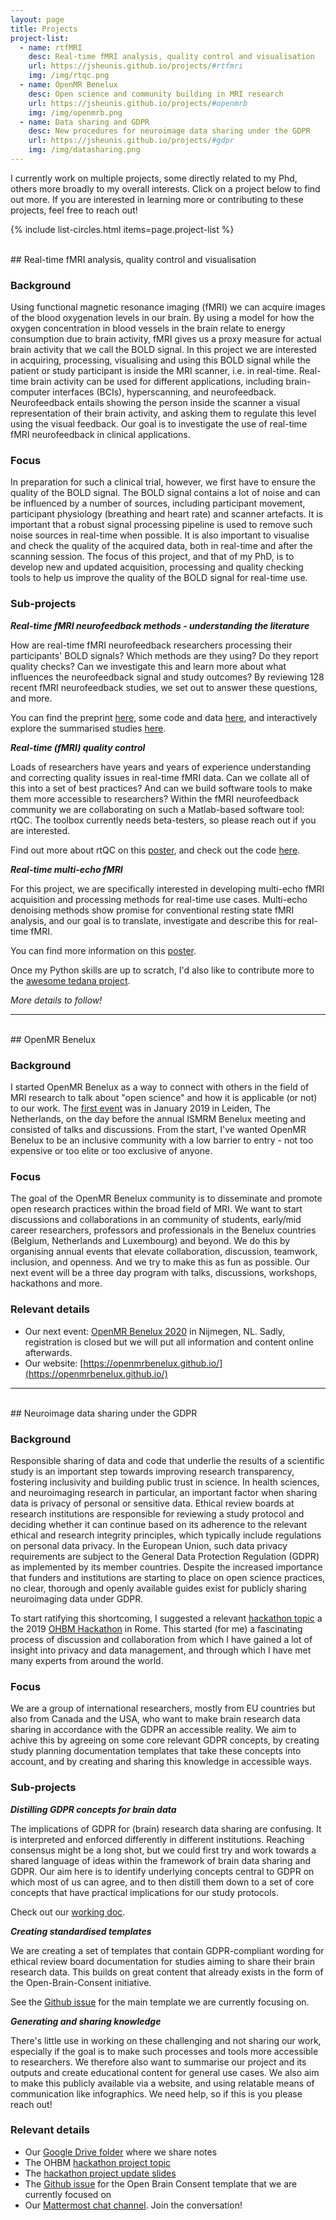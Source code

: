 ```yaml
---
layout: page
title: Projects
project-list:
  - name: rtfMRI
    desc: Real-time fMRI analysis, quality control and visualisation
    url: https://jsheunis.github.io/projects/#rtfmri
    img: /img/rtqc.png
  - name: OpenMR Benelux
    desc: Open science and community building in MRI research
    url: https://jsheunis.github.io/projects/#openmrb
    img: /img/openmrb.png
  - name: Data sharing and GDPR
    desc: New procedures for neuroimage data sharing under the GDPR 
    url: https://jsheunis.github.io/projects/#gdpr
    img: /img/datasharing.png
---
```


I currently work on multiple projects, some directly related to my Phd, others more broadly to my overall interests. Click on a project below to find out more. If you are interested in learning more or contributing to these projects, feel free to reach out!


{% include list-circles.html items=page.project-list %}

<div id='rtfmri'></div>
<br>
## Real-time fMRI analysis, quality control and visualisation

### Background
Using functional magnetic resonance imaging (fMRI) we can acquire images of the blood oxygenation levels in our brain.
By using a model for how the oxygen concentration in blood vessels in the brain relate to energy consumption due to brain activity, fMRI gives us a proxy measure for actual brain activity that we call the BOLD signal.
In this project we are interested in acquiring, processing, visualising and using this BOLD signal while the patient or study participant is inside the MRI scanner, i.e. in real-time.
Real-time brain activity can be used for different applications, including brain-computer interfaces (BCIs), hyperscanning, and neurofeedback.
Neurofeedback entails showing the person inside the scanner a visual representation of their brain activity, and asking them to regulate this level using the visual feedback.
Our goal is to investigate the use of real-time fMRI neurofeedback in clinical applications. 

### Focus
In preparation for such a clinical trial, however, we first have to ensure the quality of the BOLD signal.
The BOLD signal contains a lot of noise and can be influenced by a number of sources, including participant movement, participant physiology (breathing and heart rate) and scanner artefacts.
It is important that a robust signal processing pipeline is used to remove such noise sources in real-time when possible.
It is also important to visualise and check the quality of the acquired data, both in real-time and after the scanning session.
The focus of this project, and that of my PhD, is to develop new and updated acquisition, processing and quality checking tools to help us improve the quality of the BOLD signal for real-time use.

### Sub-projects

***Real-time fMRI neurofeedback methods - understanding the literature***

How are real-time fMRI neurofeedback researchers processing their participants' BOLD signals? Which methods are they using? Do they report quality checks? Can we investigate this and learn more about what influences the neurofeedback signal and study outcomes?
By reviewing 128 recent fMRI neurofeedback studies, we set out to answer these questions, and more.

You can find the preprint [here](https://doi.org/10.31219/osf.io/xubhq), some code and data [here](https://github.com/jsheunis/quality-and-denoising-in-rtfmri-nf), and interactively explore the summarised studies [here](https://rtfmri-methods.herokuapp.com/). 

***Real-time (fMRI) quality control***

Loads of researchers have years and years of experience understanding and correcting quality issues in real-time fMRI data.
Can we collate all of this into a set of best practices? And can we build software tools to make them more accessible to researchers?
Within the fMRI neurofeedback community we are collaborating on such a Matlab-based software tool: rtQC.
The toolbox currently needs beta-testers, so please reach out if you are interested.

Find out more about rtQC on this [poster](https://doi.org/10.5281/zenodo.3239084), and check out the code [here](https://github.com/rtQC-group/rtQC).

***Real-time multi-echo fMRI***

For this project, we are specifically interested in developing multi-echo fMRI acquisition and processing methods for real-time use cases.
Multi-echo denoising methods show promise for conventional resting state fMRI analysis, and our goal is to translate, investigate and describe this for real-time fMRI.

You can find more information on this [poster](https://doi.org/10.5281/zenodo.2553256).

Once my Python skills are up to scratch, I'd also like to contribute more to the [awesome tedana project](https://tedana.readthedocs.io/en/latest/).

*More details to follow!*

---

<div id='openmrb'></div>
<br>
## OpenMR Benelux

### Background
I started OpenMR Benelux as a way to connect with others in the field of MRI research to talk about "open science" and how it is applicable (or not) to our work.
The [first event](https://openmrbenelux.github.io/openmrb2019/) was in January 2019 in Leiden, The Netherlands, on the day before the annual ISMRM Benelux meeting and consisted of talks and discussions.
From the start, I've wanted OpenMR Benelux to be an inclusive community with a low barrier to entry - not too expensive or too elite or too exclusive of anyone.     

### Focus
The goal of the OpenMR Benelux community is to disseminate and promote open research practices within the broad field of MRI.
We want to start discussions and collaborations in an community of students, early/mid career researchers, professors and professionals in the Benelux countries (Belgium, Netherlands and Luxembourg) and beyond.
We do this by organising annual events that elevate collaboration, discussion, teamwork, inclusion, and openness. And we try to make this as fun as possible.
Our next event will be a three day program with talks, discussions, workshops, hackathons and more.

### Relevant details

- Our next event: [OpenMR Benelux 2020](https://openmrbenelux.github.io/page-openmrb-2020/) in Nijmegen, NL. Sadly, registration is closed but we will put all information and content online afterwards. 
- Our website: [https://openmrbenelux.github.io/](https://openmrbenelux.github.io/)

---

<div id='gdpr'></div>
<br>
## Neuroimage data sharing under the GDPR

### Background
Responsible sharing of data and code that underlie the results of a scientific study is an important step towards improving research transparency, fostering inclusivity and building public trust in science.
In health sciences, and neuroimaging research in particular, an important factor when sharing data is privacy of personal or sensitive data.
Ethical review boards at research institutions are responsible for reviewing a study protocol and deciding whether it can continue based on its adherence to the relevant ethical and research integrity principles, which typically include regulations on personal data privacy.
In the European Union, such data privacy requirements are subject to the General Data Protection Regulation (GDPR) as implemented by its member countries.
Despite the increased importance that funders and institutions are starting to place on open science practices, no clear, thorough and openly available guides exist for publicly sharing neuroimaging data under GDPR.

To start ratifying this shortcoming, I suggested a relevant [hackathon topic](https://github.com/ohbm/hackathon2019/issues/47) a the 2019 [OHBM Hackathon](https://ohbm.github.io/hackathon2019/) in Rome.
This started (for me) a fascinating process of discussion and collaboration from which I have gained a lot of insight into privacy and data management, and through which I have met many experts from around the world.  

### Focus
We are a group of international researchers, mostly from EU countries but also from Canada and the USA, who want to make brain research data sharing in accordance with the GDPR an accessible reality. 
We aim to achive this by agreeing on some core relevant GDPR concepts, by creating study planning documentation templates that take these concepts into account, and by creating and sharing this knowledge in accessible ways.

### Sub-projects

***Distilling GDPR concepts for brain data***

The implications of GDPR for (brain) research data sharing are confusing.
It is interpreted and enforced differently in different institutions.
Reaching consensus might be a long shot, but we could first try and work towards a shared language of ideas within the framework of brain data sharing and GDPR.
Our aim here is to identify underlying concepts central to GDPR on which most of us can agree, and to then distill them down to a set of core concepts that have practical implications for our study protocols.

Check out our [working doc](https://docs.google.com/document/d/1Mfbl4DZAw7MRPjSxIiM5sfYU4gX-pcghgj5M1qb84jg/edit).

***Creating standardised templates***

We are creating a set of templates that contain GDPR-compliant wording for ethical review board documentation for studies aiming to share their brain research data.
This builds on great content that already exists in the form of the Open-Brain-Consent initiative.

See the [Github issue](https://github.com/CPernet/open-brain-consent/issues/2) for the main template we are currently focusing on.

***Generating and sharing knowledge***

There's little use in working on these challenging and not sharing our work, especially if the goal is to make such processes and tools more accessible to researchers.
We therefore also want to summarise our project and its outputs and create educational content for general use cases.
We also aim to make this publicly available via a website, and using relatable means of communication like infographics.
We need help, so if this is you please reach out!  


### Relevant details

- Our [Google Drive folder](https://drive.google.com/drive/folders/1zLEUt5Mjq9frucbpMatoBv5w7H37sZNw?usp=sharing) where we share notes
- The OHBM [hackathon project topic](https://github.com/ohbm/hackathon2019/issues/47)
- The [hackathon project update slides](https://docs.google.com/presentation/d/1XEAebPfLFXb2hC2KeQs-mPopUC78Ar4BZ8ZF0h6nhjc/edit#slide=id.p)
- The [Github issue](https://github.com/CPernet/open-brain-consent/issues/2) for the Open Brain Consent template that we are currently focused on
- Our [Mattermost chat channel](https://mattermost.brainhack.org/brainhack/channels/open_brain_gdpr). Join the conversation!   


